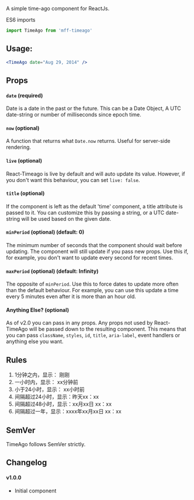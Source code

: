A simple time-ago component for ReactJs.

ES6 imports 
```js
import TimeAgo from 'mff-timeago'

```


## Usage:

```jsx
<TimeAgo date="Aug 29, 2014" />

```

## Props

#### `date` (required)
Date is a date in the past or the future. This can be a Date Object, A UTC date-string or number of milliseconds since epoch time.

#### `now` (optional)
A function that returns what `Date.now` returns. Useful for server-side rendering.

#### `live` (optional)
React-Timeago is live by default and will auto update its value. However, if you don't want this behaviour, you can set `live: false`.

#### `title` (optional)
If the component is left as the default 'time' component, a title attribute is passed to it.
You can customize this by passing a string, or a UTC date-string will be used based on
the given date.

#### `minPeriod` (optional) (default: 0)
The minimum number of seconds that the component should wait before updating. The component will still update if you pass new props.
Use this if, for example, you don't want to update every second for recent times.

#### `maxPeriod` (optional) (default: Infinity)
The opposite of `minPeriod`. Use this to force dates to update more often than the default behaviour.
For example, you can use this update a time every 5 minutes even after it is more than an hour old.

#### Anything Else? (optional)
As of v2.0 you can pass in any props. Any props not used by React-TimeAgo will be passed down to the resulting component.
This means that you can pass `className`, `styles`, `id`, `title`, `aria-label`, event handlers or anything else you want.



## Rules 

1. 1分钟之内，显示： 刚刚
2. 一小时内，显示： xx分钟前
3. 小于24小时，显示： xx小时前
4. 间隔超过24小时，显示：昨天xx：xx
5. 间隔超过48小时，显示：xx月xx日 xx：xx
6. 间隔超过一年，显示：xxxx年xx月xx日 xx：xx

## SemVer

TimeAgo follows SemVer strictly.

## Changelog


#### v1.0.0

* Initial component